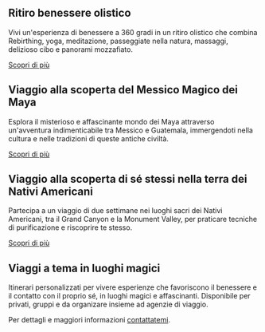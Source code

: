 ## Ritiro benessere olistico

Vivi un'esperienza di benessere a 360 gradi in un ritiro olistico che combina Rebirthing, yoga, meditazione, passeggiate nella natura, massaggi, delizioso cibo e panorami mozzafiato.

[Scopri di più](/vacanze-benessere/ritiro-benessere)

## Viaggio alla scoperta del Messico Magico dei Maya

Esplora il misterioso e affascinante mondo dei Maya attraverso un'avventura indimenticabile tra Messico e Guatemala, immergendoti nella cultura e nelle tradizioni di queste antiche civiltà.

[Scopri di più](/vacanze-benessere/messico)

## Viaggio alla scoperta di sé stessi nella terra dei Nativi Americani

Partecipa a un viaggio di due settimane nei luoghi sacri dei Nativi Americani, tra il Grand Canyon e la Monument Valley, per praticare tecniche di purificazione e riscoprire te stesso.

[Scopri di più](/vacanze-benessere/stati-uniti)

## Viaggi a tema in luoghi magici

Itinerari personalizzati per vivere esperienze che favoriscono il benessere e il contatto con il proprio sé, in luoghi magici e affascinanti. Disponibile per privati, gruppi e da organizare insieme ad agenzie di viaggio.

Per dettagli e maggiori informazioni [contattatemi](/contatto).
